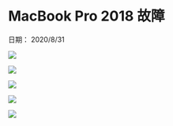 # MacBook Pro 2018 故障
日期： 2020/8/31


![](https://paper-attachments.dropbox.com/s_517020E5F807B4DDA60566A90CA8915D4C1C8D2466EE8FF0F088CD71B58329F6_1598890246072_IMG_8008.jpg)

![](/static/img/pixel.gif)



![](https://paper-attachments.dropbox.com/s_517020E5F807B4DDA60566A90CA8915D4C1C8D2466EE8FF0F088CD71B58329F6_1598890270732_IMG_6097.jpg)

![](/static/img/pixel.gif)



![](https://paper-attachments.dropbox.com/s_517020E5F807B4DDA60566A90CA8915D4C1C8D2466EE8FF0F088CD71B58329F6_1598890283733_IMG_5068.jpg)





